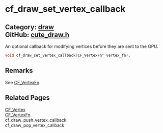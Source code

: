 [](../header.md ':include')

# cf_draw_set_vertex_callback

Category: [draw](/api_reference?id=draw)  
GitHub: [cute_draw.h](https://github.com/RandyGaul/cute_framework/blob/master/include/cute_draw.h)  
---

An optional callback for modifying vertices before they are sent to the GPU.

```cpp
void cf_draw_set_vertex_callback(CF_VertexFn* vertex_fn);
```

## Remarks

See [CF_VertexFn](/draw/cf_vertexfn.md).

## Related Pages

[CF_Vertex](/draw/cf_vertex.md)  
[CF_VertexFn](/draw/cf_vertexfn.md)  
cf_draw_push_vertex_callback  
cf_draw_pop_vertex_callback  
